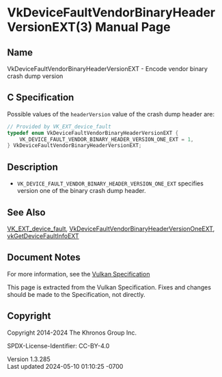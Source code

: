 # VkDeviceFaultVendorBinaryHeaderVersionEXT(3) Manual Page

## Name

VkDeviceFaultVendorBinaryHeaderVersionEXT - Encode vendor binary crash
dump version



## <a href="#_c_specification" class="anchor"></a>C Specification

Possible values of the `headerVersion` value of the crash dump header
are:

``` c
// Provided by VK_EXT_device_fault
typedef enum VkDeviceFaultVendorBinaryHeaderVersionEXT {
    VK_DEVICE_FAULT_VENDOR_BINARY_HEADER_VERSION_ONE_EXT = 1,
} VkDeviceFaultVendorBinaryHeaderVersionEXT;
```

## <a href="#_description" class="anchor"></a>Description

- `VK_DEVICE_FAULT_VENDOR_BINARY_HEADER_VERSION_ONE_EXT` specifies
  version one of the binary crash dump header.

## <a href="#_see_also" class="anchor"></a>See Also

[VK_EXT_device_fault](https://registry.khronos.org/vulkan/specs/1.3-extensions/man/html/VK_EXT_device_fault.html),
[VkDeviceFaultVendorBinaryHeaderVersionOneEXT](https://registry.khronos.org/vulkan/specs/1.3-extensions/man/html/VkDeviceFaultVendorBinaryHeaderVersionOneEXT.html),
[vkGetDeviceFaultInfoEXT](https://registry.khronos.org/vulkan/specs/1.3-extensions/man/html/vkGetDeviceFaultInfoEXT.html)

## <a href="#_document_notes" class="anchor"></a>Document Notes

For more information, see the <a
href="https://registry.khronos.org/vulkan/specs/1.3-extensions/html/vkspec.html#VkDeviceFaultVendorBinaryHeaderVersionEXT"
target="_blank" rel="noopener">Vulkan Specification</a>

This page is extracted from the Vulkan Specification. Fixes and changes
should be made to the Specification, not directly.

## <a href="#_copyright" class="anchor"></a>Copyright

Copyright 2014-2024 The Khronos Group Inc.

SPDX-License-Identifier: CC-BY-4.0

Version 1.3.285  
Last updated 2024-05-10 01:10:25 -0700
